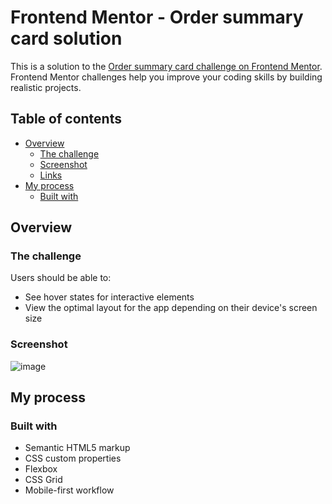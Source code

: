 # Frontend Mentor - Order summary card solution

This is a solution to the [Order summary card challenge on Frontend Mentor](https://www.frontendmentor.io/challenges/order-summary-component-QlPmajDUj). Frontend Mentor challenges help you improve your coding skills by building realistic projects. 

## Table of contents

- [Overview](#overview)
  - [The challenge](#the-challenge)
  - [Screenshot](#screenshot)
  - [Links](#links)
- [My process](#my-process)
  - [Built with](#built-with)

## Overview

### The challenge

Users should be able to:

- See hover states for interactive elements
- View the optimal layout for the app depending on their device's screen size

### Screenshot

![image](https://user-images.githubusercontent.com/46665152/209413283-d8726b80-6bf8-45c4-8b8a-e12354567646.png)

## My process

### Built with

- Semantic HTML5 markup
- CSS custom properties
- Flexbox
- CSS Grid
- Mobile-first workflow
